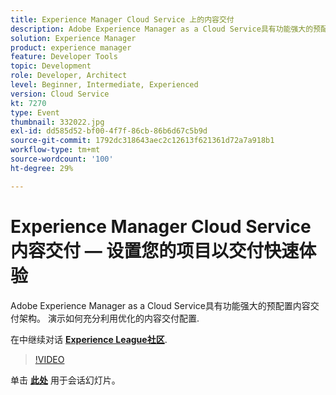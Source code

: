 ```yaml
---
title: Experience Manager Cloud Service 上的内容交付
description: Adobe Experience Manager as a Cloud Service具有功能强大的预配置内容交付架构。 演示如何充分利用优化的内容交付配置. 此会话作为Adobe Developers Live内容活动的一部分提供。
solution: Experience Manager
product: experience manager
feature: Developer Tools
topic: Development
role: Developer, Architect
level: Beginner, Intermediate, Experienced
version: Cloud Service
kt: 7270
type: Event
thumbnail: 332022.jpg
exl-id: dd585d52-bf00-4f7f-86cb-86b6d67c5b9d
source-git-commit: 1792dc318643aec2c12613f621361d72a7a918b1
workflow-type: tm+mt
source-wordcount: '100'
ht-degree: 29%

---
```


# Experience Manager Cloud Service内容交付 — 设置您的项目以交付快速体验

Adobe Experience Manager as a Cloud Service具有功能强大的预配置内容交付架构。 演示如何充分利用优化的内容交付配置.

在中继续对话 **[Experience League社区](https://adobe.ly/36Yd3v6)**.

>[!VIDEO](https://video.tv.adobe.com/v/332022/?quality=12&learn=on&hidetitle=true)

单击 **[此处](/help/adobe-developers-live/assets/content-delivery-on-aemcs.pdf)** 用于会话幻灯片。

